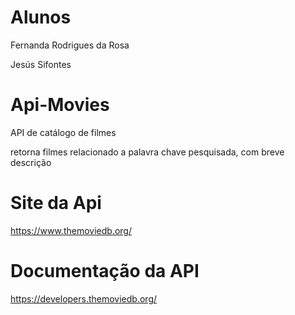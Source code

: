 # Alunos
Fernanda Rodrigues da Rosa

Jesús Sifontes

# Api-Movies
API de catálogo de filmes

retorna filmes relacionado a palavra chave pesquisada, com breve descrição

# Site da Api
https://www.themoviedb.org/

# Documentação da API
https://developers.themoviedb.org/
